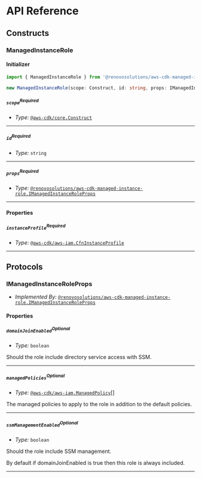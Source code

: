 # API Reference <a name="API Reference"></a>

## Constructs <a name="Constructs"></a>

### ManagedInstanceRole <a name="@renovosolutions/aws-cdk-managed-instance-role.ManagedInstanceRole"></a>

#### Initializer <a name="@renovosolutions/aws-cdk-managed-instance-role.ManagedInstanceRole.Initializer"></a>

```typescript
import { ManagedInstanceRole } from '@renovosolutions/aws-cdk-managed-instance-role'

new ManagedInstanceRole(scope: Construct, id: string, props: IManagedInstanceRoleProps)
```

##### `scope`<sup>Required</sup> <a name="@renovosolutions/aws-cdk-managed-instance-role.ManagedInstanceRole.parameter.scope"></a>

- *Type:* [`@aws-cdk/core.Construct`](#@aws-cdk/core.Construct)

---

##### `id`<sup>Required</sup> <a name="@renovosolutions/aws-cdk-managed-instance-role.ManagedInstanceRole.parameter.id"></a>

- *Type:* `string`

---

##### `props`<sup>Required</sup> <a name="@renovosolutions/aws-cdk-managed-instance-role.ManagedInstanceRole.parameter.props"></a>

- *Type:* [`@renovosolutions/aws-cdk-managed-instance-role.IManagedInstanceRoleProps`](#@renovosolutions/aws-cdk-managed-instance-role.IManagedInstanceRoleProps)

---



#### Properties <a name="Properties"></a>

##### `instanceProfile`<sup>Required</sup> <a name="@renovosolutions/aws-cdk-managed-instance-role.ManagedInstanceRole.property.instanceProfile"></a>

- *Type:* [`@aws-cdk/aws-iam.CfnInstanceProfile`](#@aws-cdk/aws-iam.CfnInstanceProfile)

---




## Protocols <a name="Protocols"></a>

### IManagedInstanceRoleProps <a name="@renovosolutions/aws-cdk-managed-instance-role.IManagedInstanceRoleProps"></a>

- *Implemented By:* [`@renovosolutions/aws-cdk-managed-instance-role.IManagedInstanceRoleProps`](#@renovosolutions/aws-cdk-managed-instance-role.IManagedInstanceRoleProps)


#### Properties <a name="Properties"></a>

##### `domainJoinEnabled`<sup>Optional</sup> <a name="@renovosolutions/aws-cdk-managed-instance-role.IManagedInstanceRoleProps.property.domainJoinEnabled"></a>

- *Type:* `boolean`

Should the role include directory service access with SSM.

---

##### `managedPolicies`<sup>Optional</sup> <a name="@renovosolutions/aws-cdk-managed-instance-role.IManagedInstanceRoleProps.property.managedPolicies"></a>

- *Type:* [`@aws-cdk/aws-iam.ManagedPolicy`](#@aws-cdk/aws-iam.ManagedPolicy)[]

The managed policies to apply to the role in addition to the default policies.

---

##### `ssmManagementEnabled`<sup>Optional</sup> <a name="@renovosolutions/aws-cdk-managed-instance-role.IManagedInstanceRoleProps.property.ssmManagementEnabled"></a>

- *Type:* `boolean`

Should the role include SSM management.

By default if domainJoinEnabled is true then this role is always included.

---

